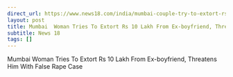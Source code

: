 ```yaml
---
direct_url: https://www.news18.com/india/mumbai-couple-try-to-extort-rs-10-lakh-from-womans-ex-boyfriend-threaten-false-rape-case-9044569.html
layout: post
title: Mumbai  Woman Tries To Extort Rs 10 Lakh From Ex-boyfriend, Threatens Him With False Rape Case
subtitle: News 18
tags: []
---
```


Mumbai  Woman Tries To Extort Rs 10 Lakh From Ex-boyfriend, Threatens Him With False Rape Case
